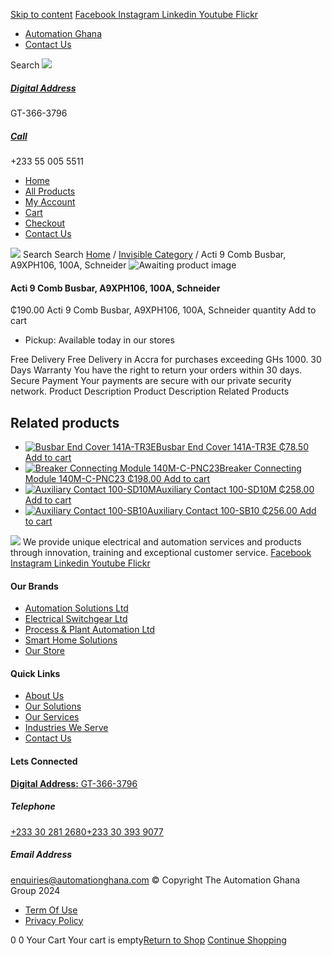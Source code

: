 [Skip to content](https://store.automationghana.com/product/acti-9-comb-busbar-a9xph106-100a-schneider-2/#content)
[ Facebook ](https://www.facebook.com/automationgh/) [ Instagram ](https://www.instagram.com/automationgh/) [ Linkedin ](https://www.linkedin.com/company/the-automation-ghana-limited/) [ Youtube ](https://www.youtube.com/channel/UCurrRDUSm5oIW39VXjn1u0w) [ Flickr ](https://www.flickr.com/photos/181794037@N07/)
  * [ Automation Ghana ](https://automationghana.com)
  * [ Contact Us ](https://store.automationghana.com/contact/)


Search
[ ![](https://store.automationghana.com/wp-content/uploads/2024/04/Website-TAGG-Logo-BLUE.png) ](https://store.automationghana.com/)
[ ](https://maps.app.goo.gl/m4xeaagWCNbLk4jM6)
#####  [ Digital Address ](https://maps.app.goo.gl/m4xeaagWCNbLk4jM6)
GT-366-3796 
[ ](tel:+233550055511)
#####  [ Call ](tel:+233550055511)
+233 55 005 5511 
  * [Home](https://store.automationghana.com/)
  * [All Products](https://store.automationghana.com/shop/)
  * [My Account](https://store.automationghana.com/my-account/)
  * [Cart](https://store.automationghana.com/cart/)
  * [Checkout](https://store.automationghana.com/checkout/)
  * [Contact Us](https://store.automationghana.com/contact/)


[![](https://store.automationghana.com/wp-content/uploads/2024/04/AutomationGhana_logo_white.png)](https://store.automationghana.com)
Search
Search
[Home](https://store.automationghana.com) / [Invisible Category](https://store.automationghana.com/product-category/invisible-category/) / Acti 9 Comb Busbar, A9XPH106, 100A, Schneider
![Awaiting product image](https://store.automationghana.com/wp-content/uploads/woocommerce-placeholder-600x600.png)
####  Acti 9 Comb Busbar, A9XPH106, 100A, Schneider 
₵190.00
Acti 9 Comb Busbar, A9XPH106, 100A, Schneider quantity
Add to cart
  * Pickup: Available today in our stores


Free Delivery 
Free Delivery in Accra for purchases exceeding GHs 1000. 
30 Days Warranty 
You have the right to return your orders within 30 days. 
Secure Payment 
Your payments are secure with our private security network. 
Product Description
Product Description
Related Products 
## Related products
  * [![Busbar End Cover 141A-TR3E](https://store.automationghana.com/wp-content/uploads/2020/12/141A-TR3E-300x300.jpg)Busbar End Cover 141A-TR3E ₵78.50 ](https://store.automationghana.com/product/busbar-end-cover-141a-tr3e/)
[Add to cart](https://store.automationghana.com/product/acti-9-comb-busbar-a9xph106-100a-schneider-2/?add-to-cart=2977)
  * [![Breaker Connecting Module 140M-C-PNC23](https://store.automationghana.com/wp-content/uploads/2020/12/140M-C-PNC23-300x300.jpg)Breaker Connecting Module 140M-C-PNC23 ₵198.00 ](https://store.automationghana.com/product/breaker-connecting-module-140m-c-pnc23/)
[Add to cart](https://store.automationghana.com/product/acti-9-comb-busbar-a9xph106-100a-schneider-2/?add-to-cart=2973)
  * [![Auxiliary Contact 100-SD10M](https://store.automationghana.com/wp-content/uploads/2020/12/100-SD10M-300x300.jpg)Auxiliary Contact 100-SD10M ₵258.00 ](https://store.automationghana.com/product/auxiliary-contact-100-sd10m/)
[Add to cart](https://store.automationghana.com/product/acti-9-comb-busbar-a9xph106-100a-schneider-2/?add-to-cart=2959)
  * [![Auxiliary Contact 100-SB10](https://store.automationghana.com/wp-content/uploads/2020/11/Auxilliary-Contact-300x300.jpg)Auxiliary Contact 100-SB10 ₵256.00 ](https://store.automationghana.com/product/auxiliary-contact-100-sb10/)
[Add to cart](https://store.automationghana.com/product/acti-9-comb-busbar-a9xph106-100a-schneider-2/?add-to-cart=2952)


![](https://store.automationghana.com/wp-content/uploads/2024/04/AutomationGhana_logo_white.png)
We provide unique electrical and automation services and products through innovation, training and exceptional customer service.
[ Facebook ](https://www.facebook.com/automationgh/) [ Instagram ](https://www.instagram.com/automationgh/) [ Linkedin ](https://www.linkedin.com/company/the-automation-ghana-limited/) [ Youtube ](https://www.youtube.com/channel/UCurrRDUSm5oIW39VXjn1u0w) [ Flickr ](https://www.flickr.com/photos/181794037@N07/)
#### Our Brands
  * [ Automation Solutions Ltd ](https://store.automationghana.com/product/acti-9-comb-busbar-a9xph106-100a-schneider-2/)
  * [ Electrical Switchgear Ltd ](https://store.automationghana.com/product/acti-9-comb-busbar-a9xph106-100a-schneider-2/)
  * [ Process & Plant Automation Ltd ](https://store.automationghana.com/product/acti-9-comb-busbar-a9xph106-100a-schneider-2/)
  * [ Smart Home Solutions ](https://store.automationghana.com/product/acti-9-comb-busbar-a9xph106-100a-schneider-2/)
  * [ Our Store ](https://store.automationghana.com/product/acti-9-comb-busbar-a9xph106-100a-schneider-2/)


#### Quick Links
  * [ About Us ](https://store.automationghana.com/product/acti-9-comb-busbar-a9xph106-100a-schneider-2/)
  * [ Our Solutions ](https://store.automationghana.com/product/acti-9-comb-busbar-a9xph106-100a-schneider-2/)
  * [ Our Services ](https://store.automationghana.com/product/acti-9-comb-busbar-a9xph106-100a-schneider-2/)
  * [ Industries We Serve ](https://store.automationghana.com/product/acti-9-comb-busbar-a9xph106-100a-schneider-2/)
  * [ Contact Us ](https://store.automationghana.com/product/acti-9-comb-busbar-a9xph106-100a-schneider-2/)


#### Lets Connected
[**Digital Address:** GT-366-3796](https://maps.app.goo.gl/m4xeaagWCNbLk4jM6)
#####  Telephone 
[ +233 30 281 2680](tel:+233302812680)[+233 30 393 9077](https://store.automationghana.com/product/acti-9-comb-busbar-a9xph106-100a-schneider-2/+233303939077)
#####  Email Address 
enquiries@automationghana.com 
© Copyright The Automation Ghana Group 2024
  * [ Term Of Use ](https://store.automationghana.com/product/acti-9-comb-busbar-a9xph106-100a-schneider-2/)
  * [ Privacy Policy ](https://store.automationghana.com/product/acti-9-comb-busbar-a9xph106-100a-schneider-2/)


0
0
Your Cart
Your cart is empty[Return to Shop](https://store.automationghana.com/shop/)
[Continue Shopping](https://store.automationghana.com/product/acti-9-comb-busbar-a9xph106-100a-schneider-2/)
